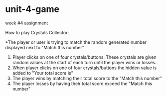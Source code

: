 # unit-4-game
week #4 assignment

How to play Crystals Collector: 

*The player or user is trying to match the random generated number displayed next to "Match this number" 

1. Player clicks on one of four crystals/buttons. These crystals are given random values at the start of each turn until the player wins or losses. 
2. When player clicks on one of four crystals/buttons the hidden value is added to "Your total score is" 
3. The player wins by matching their total score to the "Match this number" 
4. The player losses by having their total score exceed the "Match this number" 

